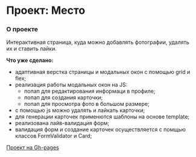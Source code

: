 # Проект: Место

### О проекте

Интерактивная страница, куда можно добавлять фотографии, удалять их и ставить лайки.

**Что уже сделано:**

- адаптивная верстка страницы и модальных окон c помощью grid и flex;
- реализация работы модальных окон на JS:
  - попап для редактирования информаци в профиле;
  - попап для создания карточки;
  - попап для просмотра фото в большом размере;
- с помощью js можно удалять и лайкать карточки;
- для генерации карточек применются шаблоны на основе template;
- реализована лайв-валидация форм;
- валидация форм и создание карточек осуществляется с помщью классов FormValidator и Card;


[Проект на Gh-pages](https://ladykot.github.io/mesto/)
